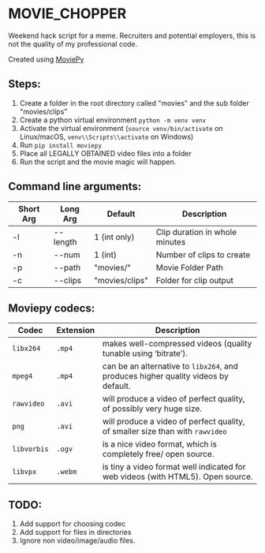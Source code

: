 # MOVIE_CHOPPER

Weekend hack script for a meme. Recruiters and potential employers, this is not the quality of my professional code.

Created using [MoviePy](https://zulko.github.io/moviepy/index.html)

## Steps:
1. Create a folder in the root directory called "movies" and the sub folder "movies/clips"
2. Create a python virtual environment `python -m venv venv`
3. Activate the virtual environment (`source venv/bin/activate` on Linux/macOS, `venv\\Scripts\\activate` on Windows)
3. Run `pip install moviepy`
4. Place all LEGALLY OBTAINED video files into a folder
5. Run the script and the movie magic will happen.


## Command line arguments:
| Short Arg  | Long Arg | Default | Description |
| ------------- | ------------- | ------------- | ------------- |
| -l  | --length  | 1 (int only) | Clip duration in whole minutes |
| -n  | --num | 1 (int) | Number of clips to create |
| -p  | --path | "movies/" | Movie Folder Path |
| -c  | --clips | "movies/clips" | Folder for clip output |


## Moviepy codecs:
| Codec  | Extension | Description |
| ------------- | ------------- | ------------- |
| `libx264`  | `.mp4`  | makes well-compressed videos (quality tunable using ‘bitrate’).  |
| `mpeg4`  | `.mp4` | can be an alternative to `libx264`, and produces higher quality videos by default. | 
| `rawvideo`  | `.avi` | will produce a video of perfect quality, of possibly very huge size. |
| `png`  | `.avi` | will produce a video of perfect quality, of smaller size than with `rawvideo` |
| `libvorbis`  | `.ogv` | is a nice video format, which is completely free/ open source. |
| `libvpx`  | `.webm` | is tiny a video format well indicated for web videos (with HTML5). Open source. |

## TODO:
1. Add support for choosing codec
2. Add support for files in directories
3. Ignore non video/image/audio files.

